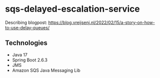 # sqs-delayed-escalation-service

Describing blogpost: https://blog.vreijsenj.nl/2022/02/15/a-story-on-how-to-use-delay-queues/

## Technologies
* Java 17
* Spring Boot 2.6.3
* JMS
* Amazon SQS Java Messaging Lib


